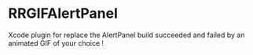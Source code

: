# RRGIFAlertPanel
Xcode plugin for replace the AlertPanel build succeeded and failed by an animated GIF of your choice !
